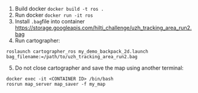 1. Build docker `docker build -t ros .`
2. Run docker `docker run -it ros`
3. Install `.bag`file into container https://storage.googleapis.com/hilti_challenge/uzh_tracking_area_run2.bag
4. Run cartographer: 
```
roslaunch cartographer_ros my_demo_backpack_2d.launch bag_filename:=/path/to/uzh_tracking_area_run2.bag
```
5. Do not close cartographer and save the map using another terminal:

```
docker exec -it <CONTAINER ID> /bin/bash
rosrun map_server map_saver -f my_map
```

